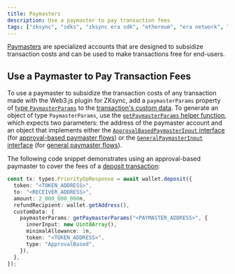 ```yaml
---
title: Paymasters
description: Use a paymaster to pay transaction fees
tags: ["zksync", "sdks", "zksync era sdk", "ethereum", "era network", "web3.js", "web3.js plugin", "paymaster"]
---
```


[Paymasters](https://docs.zksync.io/build/developer-reference/account-abstraction/paymasters) are specialized accounts
that are designed to subsidize transaction costs and can be used to make transactions free for end-users.

## Use a Paymaster to Pay Transaction Fees

To use a paymaster to subsidize the transaction costs of any transaction made with the Web3.js plugin for ZKsync, add a
`paymasterParams` property of [type `PaymasterParams`](https://chainsafe.github.io/web3-plugin-zksync/types/types.PaymasterParams.html)
to the [transaction's custom data](/js/web3.js/custom-data). To generate an object of type `PaymasterParams`, use the
[`getPaymasterParams` helper function](https://chainsafe.github.io/web3-plugin-zksync/functions/getPaymasterParams.html),
which expects two parameters: the address of the paymaster account and an object that implements either the
[`ApprovalBasedPaymasterInput` interface](https://chainsafe.github.io/web3-plugin-zksync/interfaces/types.ApprovalBasedPaymasterInput.html)
(for [approval-based paymaster flows](https://docs.zksync.io/build/developer-reference/account-abstraction/paymasters#approval-based-paymaster-flow))
or the [`GeneralPaymasterInput` interface](https://chainsafe.github.io/web3-plugin-zksync/interfaces/types.GeneralPaymasterInput.html)
(for [general paymaster flows](https://docs.zksync.io/build/developer-reference/account-abstraction/paymasters#general-paymaster-flow)).

The following code snippet demonstrates using an approval-based paymaster to cover the fees of a [deposit transaction](/js/web3.js/wallet#deposit):

```ts
const tx: types.PriorityOpResponse = await wallet.deposit({
  token: "<TOKEN_ADDRESS>",
  to: "<RECEIVER_ADDRESS>",
  amount: 2_000_000_000n,
  refundRecipient: wallet.getAddress(),
  customData: {
    paymasterParams: getPaymasterParams("<PAYMASTER_ADDRESS>", {
      innerInput: new Uint8Array(),
      minimalAllowance: 1n,
      token: "<TOKEN_ADDRESS>",
      type: "ApprovalBased",
    }),
  },
});
```
